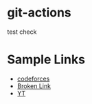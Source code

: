 # git-actions

<!-- Trigger GitHub Actions -->

test check 

# Sample Links

- [codeforces](https://codeforces.com)
- [Broken Link](https://thislinkdoesnotexist.openai)
- [YT](https://youtube.com)
